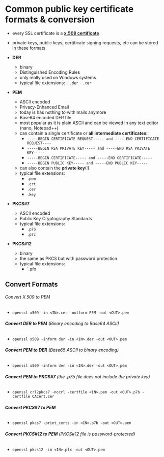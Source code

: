 # Common public key certificate formats & conversion

- every SSL certificate is a **[x.509 certificate](https://en.wikipedia.org/wiki/X.509)**
- private keys, public keys, certificate signing requests, etc can be stored in these formats


- **DER**
	- binary
	- Distinguished Encoding Rules
	- only really used on Windows systems
	- typical file extensions: 
			- `.der`
			- `.cer`
- **PEM**
	- ASCII encoded
	- Privacy-Enhanced Email
	- today is has nothing to with mails anymore
	- Base64 encoded DER file
	- most popular as it is plain ASCII and can be viewed in any text editor (nano, Notepad++)
	- can contain a single certificate or **all intermediate certificates**:
		- `-----BEGIN CERTIFICATE REQUEST----- and -----END CERTIFICATE REQUEST----`
		- `-----BEGIN RSA PRIVATE KEY----- and -----END RSA PRIVATE KEY-----`
		- `-----BEGIN CERTIFICATE----- and -----END CERTIFICATE-----`
		- `-----BEGIN PUBLIC KEY----- and -----END PUBLIC KEY-----`
	- can also contain the **private key**(!)
	- typical file extensions:
		- `.pem`
		- `.crt`
		- `.cer`
		- `.key`
- **PKCS#7**
	- ASCII encoded
	- Public Key Cryptography Standards
	- typical file extensions:
		- `.p7b`
		- `.p7c`
-  **PKCS#12**
	- binary
	- the same as PKCS but with password protection
	- typical file extensions:
		- `.pfx

## Convert Formats

###### Convert X.509 to PEM
- `openssl x509 -in <IN>.cer -outform PEM -out <OUT>.pem`

###### **Convert DER to PEM** (Binary encoding to Base64 ASCII)
- `openssl x509 -inform der -in <IN>.der -out <OUT>.pem`

###### **Convert PEM to DER** (Base65 ASCII to binary encoding)
- `openssl x509 -inform der -in <IN>.der -out <OUT>.pem`

###### **Convert PEM to PKCS#7** (the .p7b file does not include the private key)
- `openssl crl2pkcs7 -nocrl -certfile <IN>.pem -out <OUT>.p7b -certfile CACert.cer`

###### **Convert PKCS#7 to PEM**
- `openssl pkcs7 -print_certs -in <IN>.p7b -out <OUT>.pem`

###### **Convert PKCS#12 to PEM** (PKCS#12 file is password-protected)
- `openssl pkcs12 -in <IN>.pfx -out <OUT>.pem`
